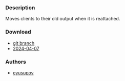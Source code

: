 ### Description
Moves clients to their old output when it is reattached.

### Download
- [git branch](https://codeberg.org/eyusupov/dwl/src/branch/restore-monitor)
- [2024-04-07](https://codeberg.org/dwl/dwl-patches/raw/branch/main/patches/restore-monitor/restore-monitor.patch)
### Authors
- [eyusupov](https://codeberg.org/eyusupov)